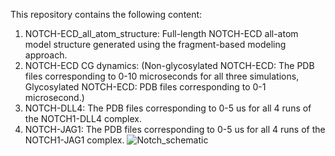 This repository contains the following content:

1. NOTCH-ECD_all_atom_structure: Full-length NOTCH-ECD all-atom model structure generated using the fragment-based modeling approach.
2. NOTCH-ECD CG dynamics: (Non-glycosylated NOTCH-ECD: The PDB files corresponding to 0-10 microseconds for all three simulations, Glycosylated NOTCH-ECD: PDB files corresponding to 0-1 microsecond.)
3. NOTCH-DLL4: The PDB files corresponding to 0-5 us for all 4 runs of the NOTCH1-DLL4 complex.
4. NOTCH-JAG1: The PDB files corresponding to 0-5 us for all 4 runs of the NOTCH1-JAG1 complex.
![Notch_schematic](https://github.com/Surabhi-CSB/NOTCH/assets/65185457/e0d3cab2-5757-4ec2-b7ed-1310da52f5e1)
